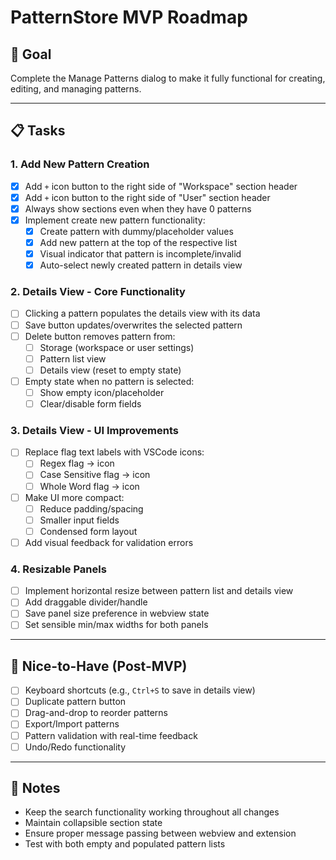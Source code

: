 # PatternStore MVP Roadmap

## 🎯 Goal
Complete the Manage Patterns dialog to make it fully functional for creating, editing, and managing patterns.

---

## 📋 Tasks

### 1. Add New Pattern Creation
- [x] Add `+` icon button to the right side of "Workspace" section header
- [x] Add `+` icon button to the right side of "User" section header
- [x] Always show sections even when they have 0 patterns
- [x] Implement create new pattern functionality:
  - [x] Create pattern with dummy/placeholder values
  - [x] Add new pattern at the top of the respective list
  - [x] Visual indicator that pattern is incomplete/invalid
  - [x] Auto-select newly created pattern in details view

### 2. Details View - Core Functionality
- [ ] Clicking a pattern populates the details view with its data
- [ ] Save button updates/overwrites the selected pattern
- [ ] Delete button removes pattern from:
  - [ ] Storage (workspace or user settings)
  - [ ] Pattern list view
  - [ ] Details view (reset to empty state)
- [ ] Empty state when no pattern is selected:
  - [ ] Show empty icon/placeholder
  - [ ] Clear/disable form fields

### 3. Details View - UI Improvements
- [ ] Replace flag text labels with VSCode icons:
  - [ ] Regex flag → icon
  - [ ] Case Sensitive flag → icon
  - [ ] Whole Word flag → icon
- [ ] Make UI more compact:
  - [ ] Reduce padding/spacing
  - [ ] Smaller input fields
  - [ ] Condensed form layout
- [ ] Add visual feedback for validation errors

### 4. Resizable Panels
- [ ] Implement horizontal resize between pattern list and details view
- [ ] Add draggable divider/handle
- [ ] Save panel size preference in webview state
- [ ] Set sensible min/max widths for both panels

---

## 🚀 Nice-to-Have (Post-MVP)
- [ ] Keyboard shortcuts (e.g., `Ctrl+S` to save in details view)
- [ ] Duplicate pattern button
- [ ] Drag-and-drop to reorder patterns
- [ ] Export/Import patterns
- [ ] Pattern validation with real-time feedback
- [ ] Undo/Redo functionality

---

## 📝 Notes
- Keep the search functionality working throughout all changes
- Maintain collapsible section state
- Ensure proper message passing between webview and extension
- Test with both empty and populated pattern lists
